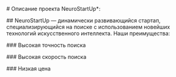 \# Описание проекта NeuroStartUp*:

\## NeuroStartUp — динамически развивающийся стартап, специализирующийся на поиске с использованием новейших технологий искусственного интеллекта. Наши преимущества:

\### Высокая точность поиска

\### Высокая скорость поиска

\### Низкая цена





